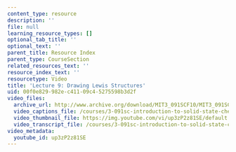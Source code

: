 ```yaml
---
content_type: resource
description: ''
file: null
learning_resource_types: []
optional_tab_title: ''
optional_text: ''
parent_title: Resource Index
parent_type: CourseSection
related_resources_text: ''
resource_index_text: ''
resourcetype: Video
title: 'Lecture 9: Drawing Lewis Structures'
uid: 00f0e829-982e-c411-09c4-5275598b3d2f
video_files:
  archive_url: http://www.archive.org/download/MIT3_091SCF10/MIT3_091SCF10lec09_300k.mp4
  video_captions_file: /courses/3-091sc-introduction-to-solid-state-chemistry-fall-2010/ea7fcdd9034e5ad19c45df290039cfca_up3zP2z81SE.vtt
  video_thumbnail_file: https://img.youtube.com/vi/up3zP2z81SE/default.jpg
  video_transcript_file: /courses/3-091sc-introduction-to-solid-state-chemistry-fall-2010/fd7227ce4514c7f92cf8e93f93d770eb_up3zP2z81SE.pdf
video_metadata:
  youtube_id: up3zP2z81SE
---
```

